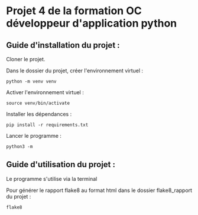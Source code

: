 # Projet 4 de la formation OC développeur d'application python

## Guide d'installation du projet :

Cloner le projet.

Dans le dossier du projet, créer l'environnement virtuel :
```
python -m venv venv
```

Activer l'environnement virtuel :
```
source venv/bin/activate
```

Installer les dépendances :
```
pip install -r requirements.txt
```

Lancer le programme :
```
python3 -m 
```

## Guide d'utilisation du projet :
Le programme s'utilise via la terminal


Pour générer le rapport flake8 au format html dans le dossier flake8_rapport du projet :
```
flake8
```